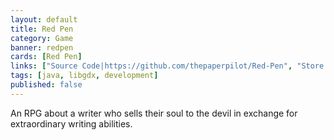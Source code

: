 ```yaml
---
layout: default
title: Red Pen
category: Game
banner: redpen
cards: [Red Pen]
links: ["Source Code|https://github.com/thepaperpilot/Red-Pen", "Store Page|http://thepaperpilot.itch.io/red-pen"]
tags: [java, libgdx, development]
published: false
---
```

An RPG about a writer who sells their soul to the devil in exchange for extraordinary writing abilities.
